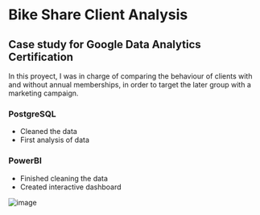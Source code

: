 
# Bike Share Client Analysis
## Case study for Google Data Analytics Certification

In this proyect, I was in charge of comparing the behaviour of clients with and without annual memberships, in order to target the later group with a marketing campaign.

### PostgreSQL
- Cleaned the data
- First analysis of data

### PowerBI
- Finished cleaning the data
- Created interactive dashboard

![image](https://user-images.githubusercontent.com/101947684/180795078-aee416bd-7451-41ea-a8f2-e520eb2479f2.png)
